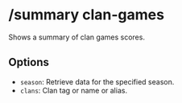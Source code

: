 # /summary clan-games

Shows a summary of clan games scores.

## Options

- `season`: Retrieve data for the specified season.
- `clans`: Clan tag or name or alias.

